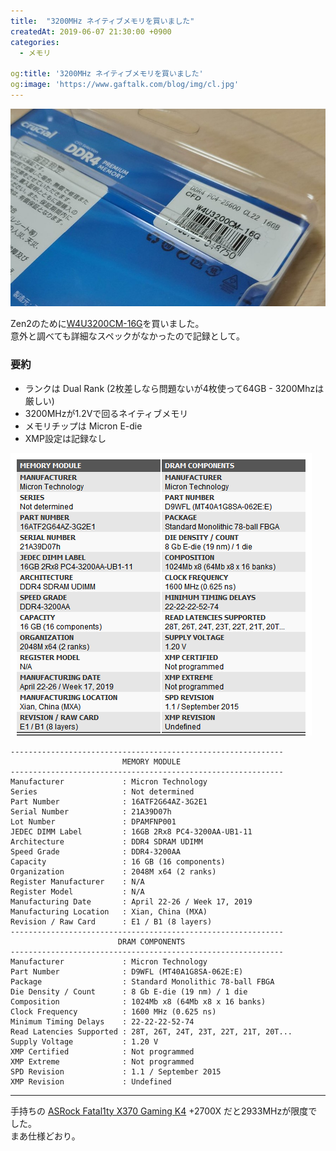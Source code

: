 ```yaml
---
title:  "3200MHz ネイティブメモリを買いました"
createdAt: 2019-06-07 21:30:00 +0900
categories: 
  - メモリ

og:title: '3200MHz ネイティブメモリを買いました'
og:image: 'https://www.gaftalk.com/blog/img/cl.jpg'
---
```


![](/blog/img/c8cCwUYAAskvR.jpg)

Zen2のために[W4U3200CM-16G](https://www.cfd.co.jp/product/memory/desk-ddr4/w4u3200cm-16g/)を買いました。  
意外と調べても詳細なスペックがなかったので記録として。

### 要約

* ランクは Dual Rank (2枚差しなら問題ないが4枚使って64GB - 3200Mhzは厳しい)
* 3200MHzが1.2Vで回るネイティブメモリ
* メモリチップは Micron E-die
* XMP設定は記録なし

![](/blog/img/snap20190607205423.png)

```
-------------------------------------------------------------
                         MEMORY MODULE
-------------------------------------------------------------
Manufacturer             : Micron Technology
Series                   : Not determined
Part Number              : 16ATF2G64AZ-3G2E1
Serial Number            : 21A39D07h
Lot Number               : DPAMFNP001
JEDEC DIMM Label         : 16GB 2Rx8 PC4-3200AA-UB1-11
Architecture             : DDR4 SDRAM UDIMM
Speed Grade              : DDR4-3200AA
Capacity                 : 16 GB (16 components)
Organization             : 2048M x64 (2 ranks)
Register Manufacturer    : N/A
Register Model           : N/A
Manufacturing Date       : April 22-26 / Week 17, 2019
Manufacturing Location   : Xian, China (MXA)
Revision / Raw Card      : E1 / B1 (8 layers)
-------------------------------------------------------------
                        DRAM COMPONENTS
-------------------------------------------------------------
Manufacturer             : Micron Technology
Part Number              : D9WFL (MT40A1G8SA-062E:E)
Package                  : Standard Monolithic 78-ball FBGA
Die Density / Count      : 8 Gb E-die (19 nm) / 1 die
Composition              : 1024Mb x8 (64Mb x8 x 16 banks)
Clock Frequency          : 1600 MHz (0.625 ns)
Minimum Timing Delays    : 22-22-22-52-74
Read Latencies Supported : 28T, 26T, 24T, 23T, 22T, 21T, 20T...
Supply Voltage           : 1.20 V
XMP Certified            : Not programmed
XMP Extreme              : Not programmed
SPD Revision             : 1.1 / September 2015
XMP Revision             : Undefined
```

***

手持ちの [ASRock Fatal1ty X370 Gaming K4](https://www.asrock.com/mb/AMD/Fatal1ty%20X370%20Gaming%20K4/index.jp.asp) +2700X だと2933MHzが限度でした。  
まあ仕様どおり。